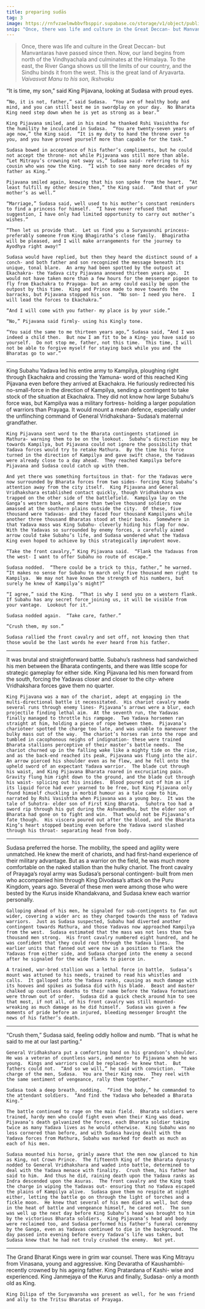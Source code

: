 ```yaml
---
title: preparing sudās
tag: 3
image: https://rnfvzaelmwbbvfbsppir.supabase.co/storage/v1/object/public/brhatwebsite/13scrolls/palimpsest/palim38.webp
snip: "Once, there was life and culture in the Great Deccan- but Manvantaras have passed since then.  Now, our land begins from north of the Vindhyachala and culminates at the Himalaya.  To the east, the River Ganga shows us till the limits of our country, and the Sindhu binds it from the west.  This is the great land of Aryavarta."
---
```


> Once, there was life and culture in the Great Deccan- but Manvantaras have passed since then.  Now, our land begins from north of the Vindhyachala and culminates at the Himalaya.  To the east, the River Ganga shows us till the limits of our country, and the Sindhu binds it from the west.  This is the great land of Aryavarta.<br><cite>Vaivasvat Manu to his son, Ikshvaku</cite>

“It is time, my son,” said King Pijavana, looking at Sudasa with proud eyes.

	“No, it is not, father,” said Sudasa.  “You are of healthy body and mind, and you can still best me in swordplay on your day.  No Bharata King need step down when he is yet as strong as a bear.”

	King Pijavana smiled, and in his mind he thanked Rshi Vasishtha for the humility he inculcated in Sudasa.  “You are twenty-seven years of age now,” the King said.  “It is my duty to hand the throne over to you, and you have proved yourself more than capable for the task.”

	Sudasa bowed in acceptance of his father’s compliments, but he could not accept the throne- not while Pijavana was still more than able.  “Let Mitrayu’s crowning not sway us,” Sudasa said- referring to his cousin who was now the King.  “I wish to see many more decades of my father as King.”

	Pijavana smiled again, knowing that his son spoke from the heart.  “At least fulfill my other desire then,” the King said.  “And that of your mother’s as well.”

	“Marriage,” Sudasa said, well used to his mother’s constant reminders to find a princess for himself.  “I have never refused that suggestion, I have only had limited opportunity to carry out mother’s wishes.”

	“Then let us provide that.  Let us find you a Suryavanshi princess- preferably someone from King Bhagiratha’s close family.  Bhagiratha will be pleased, and I will make arrangements for the journey to Ayodhya right away!”

	Sudasa would have replied, but then they heard the distinct sound of a conch- and both father and son recognized the message beneath its unique, tonal blare.  An army had been spotted by the outpost at Ekachakra- the Yadava city Pijavana annexed thirteen years ago.  It would not have taken more than a few hours for the messenger pigeon to fly from Ekachakra to Prayaga- but an army could easily be upon the outpost by this time.  King and Prince made to move towards the barracks, but Pijavana stopped his son.  “No son- I need you here.  I will lead the forces to Ekachakra.”

	“And I will come with you father- my place is by your side.”

	“No,” Pijavana said firmly- using his Kingly tone.  

	“You said the same to me thirteen years ago,” Sudasa said, “And I was indeed a child then.  But now I am fit to be a King- you have said so yourself.  Do not stop me, father, not this time.  This time, I will not be able to forgive myself for staying back while you and the Bharatas go to war.”

***

King Subahu Yadava led his entire army to Kampilya, ploughing right through Ekachakra and crossing the Yamuna- word of this reached King Pijavana even before they arrived at Ekachakra.  He furiously redirected his no-small-force in the direction of Kampilya, sending a contingent to take stock of the situation at Ekachakra.  They did not know how large Subahu’s force was, but Kampilya was a military fortress- holding a larger population of warriors than Prayaga.  It would mount a mean defence, especially under the unflinching command of General Vridhakshara- Sudasa’s maternal grandfather.

	King Pijavana sent word to the Bharata contingents stationed in Mathura- warning them to be on the lookout.  Subahu’s direction may be towards Kampilya, but Pijavana could not ignore the possibility that Yadava forces would try to retake Mathura.  By the time his force turned in the direction of Kampilya and gave swift chase, the Yadavas were already close to a day ahead.  They reached Kampilya before Pijavana and Sudasa could catch up with them.  

	And yet there was something fortuitous in that- for the Yadavas were now surrounded by Bharata forces from two sides- forcing King Subahu’s attention away from the city itself.  King Pijavana and General Vridhakshara established contact quickly, though Vridhakshara was trapped on the other side of the battlefield.  Kampilya lay on the Ganga’s western bank, and more than twelve thousand soldiers now amassed at the southern plains outside the city.  Of these, five thousand were Yadavas- and they faced four thousand Kampilyans while another three thousand Bharatas stood at their backs.  Somewhere in that Yadava mass was King Subahu- cleverly hiding his flag for now.  With the Yadavas so surrounded by enemy forces, a carefully aimed arrow could take Subahu’s life, and Sudasa wondered what the Yadava King even hoped to achieve by this strategically imprudent move.    

	“Take the front cavalry,” King Pijavana said.  “Flank the Yadavas from the west- I want to offer Subahu no route of escape.”

	Sudasa nodded.  “There could be a trick to this, father,” he warned.  “It makes no sense for Subahu to march only five thousand men right to Kampilya.  We may not have known the strength of his numbers, but surely he knew of Kampilya’s might?”

	“I agree,” said the King.  “That is why I send you on a western flank.  If Subahu has any secret force joining us, it will be visible from your vantage.  Lookout for it.”

	Sudasa nodded again.  “Take care, father.”

	“Crush them, my son.”

	Sudasa rallied the front cavalry and set off, not knowing then that those would be the last words he ever heard from his father.

***

It was brutal and straightforward battle.  Subahu’s rashness had sandwiched his men between the Bharata contingents, and there was little scope for strategic gameplay for either side.  King Pijavana led his men forward from the south, forcing the Yadavas closer and closer to the city- where Vridhakshara forces gave them no quarter.  

	King Pijavana was a man of the chariot, adept at engaging in the multi-directional battle it necessitated.  His chariot cavalry made several runs through enemy lines- Pijavana’s arrows were a blur, each projectile finding lethal aim.  At the seventh run, the Yadavas finally managed to throttle his rampage.  Two Yadava horsemen ran straight at him, holding a piece of rope between them.  Pijavana’s charioteer spotted the charge too late, and was unable to maneuver the bulky mass out of the way.  The chariot’s horses ran into the rope and tumbled in cacophonous neighs of indignation- these were trained Bharata stallions perceptive of their master’s battle needs.  The chariot churned up in the falling wake like a mighty tide on the rise, and as the back-end reached its peak, Pijavana was flung into the air.  An arrow pierced his shoulder even as he flew, and he fell onto the upheld sword of an expectant Yadava warrior.  The blade cut through his waist, and King Pijavana Bharata roared in excruciating pain.  Gravity flung him right down to the ground, and the blade cut through his waist- splicing out his insides.  Blood poured out of him as if its liquid force had ever yearned to be free, but King Pijavana only found himself chuckling in morbid humour as a tale came to him, narrated by Rshi Vasishtha when Pijavana was a young boy.  It was the tale of Suhotra- elder son of First King Bharata.  Suhotra too had a sword rip through his gut during the Ashvamedha, but the elder son of Bharata had gone on to fight and win.  That would not be Pijavana’s fate though.  His viscera poured out after the blood, and the Bharata King’s heart stopped beating even before the Yadava sword slashed through his throat- separating head from body.

***

Sudasa preferred the horse.  The mobility, the speed and agility were unmatched.  He knew the merit of chariots, and had first-hand experience of their military advantage.  But as a warrior on the field, he was much more comfortable on the naked stallion than the hulky chariot.  The front cavalry of Prayaga’s royal army was Sudasa’s personal contingent- built from men who accompanied him through King Divodasa’s attack on the Puru Kingdom, years ago.  Several of these men were among those who were bested by the Kurus inside Khandakvana, and Sudasa knew each warrior personally.  

	Galloping ahead of his men, he signaled for sub-contingents to fan out wider, covering a wider arc as they charged towards the mass of Yadava warriors.  Just as Sudasa suspected, Subahu had diverted another contingent towards Mathura, and those Yadavas now approached Kampilya from the west.  Sudasa estimated that the mass was not less than two thousand men strong.  His front cavalry numbered eight hundred, and he was confident that they could rout through the Yadava lines.  The earlier units that fanned out were now in a position to flank the Yadavas from either side, and Sudasa charged into the enemy a second after he signaled for the wide flanks to pierce in.  

	A trained, war-bred stallion was a lethal force in battle.  Sudasa’s mount was attuned to his needs, trained to read his whistles and calls.  It galloped into the Yadava ranks, causing as much damage with its hooves and spikes as Sudasa did with his blade.  Beast and master chalked up countless deaths to their name before the Yadava formations were thrown out of order.  Sudasa did a quick check around him to see that most, if not all, of his front cavalry was still mounted- wreaking as much damage as he did himself.  Sudasa was given a few moments of pride before an injured, bleeding messenger brought the news of his father’s death.

***

“Crush them,” Sudasa said, feeling oddly hollow and numb.  “That is what he said to me at our last parting.”

	General Vridhakshara put a comforting hand on his grandson’s shoulder.  He was a veteran of countless wars, and mentor to Pijavana when he was young.  Kings and warriors could be replaced- he knew that.  But fathers could not.  “And so we will,” he said with conviction.  “Take charge of the men, Sudasa.  You are their King now.  They reel with the same sentiment of vengeance, rally them together.”

	Sudasa took a deep breath, nodding.  “Find the body,” he commanded to the attendant soldiers.  “And find the Yadava who beheaded a Bharata King.”

	The battle continued to rage on the main field.  Bharata soldiers were trained, hardy men who could fight even when their King was dead.  Pijavana’s death galvanized the forces, each Bharata soldier taking twice as many Yadava lives as he would otherwise.  King Subahu was no less cornered than before, and with Sudasa having dealt with the Yadava forces from Mathura, Subahu was marked for death as much as each of his men.  

	Sudasa mounted his horse, grimly aware that the men now glanced to him as King, not Crown Prince.  The fifteenth King of the Bharata dynasty nodded to General Vridhakshara and waded into battle, determined to deal with the Yadava menace with finality.  Crush them, his father had said to him.  And thus he did, raining death upon the Yadava ranks as Indra descended upon the Asuras.  The front cavalry and the King took the charge in wiping the Yadavas out- ensuring that no Yadava escaped the plains of Kampilya alive.  Sudasa gave them no respite at night either, letting the battle go on through the light of torches and a fickle moon.  He knew that several of his men died as well, but deep in the heat of battle and vengeance himself, he cared not.  The sun was well up the next day before King Subahu’s head was brought to him by the victorious Bharata soldiers.  King Pijavana’s head and body were reclaimed too, and Sudasa performed his father’s funeral ceremony by the Ganga, even as Yadavas continued to die in the background.  The day passed into evening before every Yadava’s life was taken, but Sudasa knew that he had not truly crushed the enemy.  Not yet.

***

The Grand Bharat Kings were in grim war counsel.  There was King Mitrayu from Vinasana, young and aggressive.  King Devaratha of Kaushambhi- recently crowned by his ageing father.  King Pratardana of Kashi- wise and experienced.  King Janmejaya of the Kurus and finally, Sudasa- only a month old as King.

	King Dilipa of the Suryavansha was present as well, for he was friend and ally to the Tritsu Bharatas of Prayaga.  

